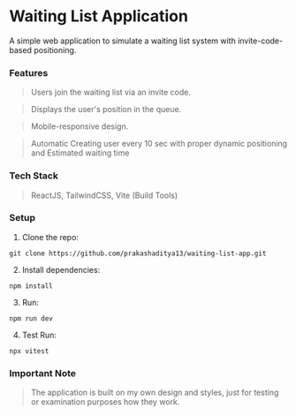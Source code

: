 # Waiting List Application

A simple web application to simulate a waiting list system with invite-code-based positioning.

### Features

> Users join the waiting list via an invite code.

> Displays the user's position in the queue.

> Mobile-responsive design.

> Automatic Creating user every 10 sec with proper dynamic positioning and Estimated waiting time


### Tech Stack

> ReactJS, TailwindCSS, Vite (Build Tools)


### Setup

1. Clone the repo:
```
git clone https://github.com/prakashaditya13/waiting-list-app.git
```

2. Install dependencies:
```
npm install
```

3. Run:
```
npm run dev
```

4. Test Run:
```
npx vitest
```

### Important Note

> The application is built on my own design and styles, just for testing or examination purposes how they work.





